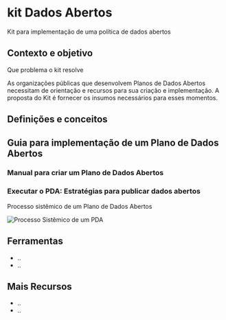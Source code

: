 kit Dados Abertos
====

Kit para implementação de uma política de dados abertos

## Contexto e objetivo

Que problema o kit resolve

As organizações públicas que desenvolvem Planos de Dados Abertos necessitam de orientação e recursos para sua criação e implementação. A proposta do Kit é fornecer os insumos necessários para esses momentos.

## Definições e conceitos

## Guia para implementação de um Plano de Dados Abertos

### Manual para criar um Plano de Dados Abertos

### Executar o PDA: Estratégias para publicar dados abertos

 Processo sistêmico de um Plano de Dados Abertos

![Processo Sistêmico de um PDA](https://raw.githubusercontent.com/dadosgovbr/kit/master/public/img/Processo%20Sist%C3%AAmico%20de%20um%20PDA.png)

## Ferramentas

* ..
* ..

## Mais Recursos

* ..
* ..

